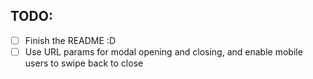 ## TODO:
- [ ] Finish the README :D
- [ ] Use URL params for modal opening and closing, and enable mobile users to swipe back to close